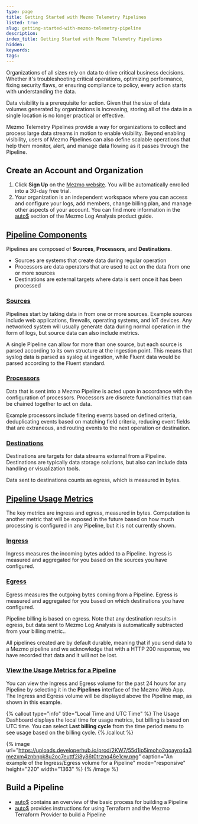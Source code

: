 ```yaml
---
type: page
title: Getting Started with Mezmo Telemetry Pipelines
listed: true
slug: getting-started-with-mezmo-telemetry-pipeline
description: 
index_title: Getting Started with Mezmo Telemetry Pipelines
hidden: 
keywords: 
tags: 
---
```


Organizations of all sizes rely on data to drive critical business decisions. Whether it's troubleshooting critical operations, optimizing performance, fixing security flaws, or ensuring compliance to policy, every action starts with understanding the data.

Data visibility is a prerequisite for action. Given that the size of data volumes generated by organizations is increasing, storing all of the data in a single location is no longer practical or effective.

Mezmo Telemetry Pipelines provide a way for organizations to collect and process large data streams in motion to enable visibility. Beyond enabling visibility, users of Mezmo Pipelines can also define scalable operations that help them monitor, alert, and manage data flowing as it passes through the Pipeline.

## Create an Account and Organization

1. Click **Sign Up** on the [Mezmo website](https://mezmo.com/sign-up/). You will be automatically enrolled into a 30-day free trial.
2. Your organization is an independent workspace where you can access and configure your logs, add members, change billing plan, and manage other aspects of your account. You can find more information in the [auto$](/docs/organization-management-overview) section of the Mezmo Log Analysis product guide. 

## [Pipeline Components](https://docs.mezmo.com/docs/getting-started-with-mezmo-telemetry--pipelines#pipeline-components)

Pipelines are composed of **Sources**, **Processors**, and **Destinations**.

- Sources are systems that create data during regular operation
- Processors are data operators that are used to act on the data from one or more sources
- Destinations are external targets where data is sent once it has been processed

### [Sources](https://docs.mezmo.com/docs/getting-started-with-mezmo-telemetry--pipelines#sources)

Pipelines start by taking data in from one or more sources. Example sources include web applications, firewalls, operating systems, and IoT devices. Any networked system will usually generate data during normal operation in the form of logs, but source data can also include metrics.

A single Pipeline can allow for more than one source, but each source is parsed according to its own structure at the ingestion point. This means that syslog data is parsed as syslog at ingestion, while Fluent data would be parsed according to the Fluent standard.

### [Processors](https://docs.mezmo.com/docs/getting-started-with-mezmo-telemetry--pipelines#processors)

Data that is sent into a Mezmo Pipeline is acted upon in accordance with the configuration of processors. Processors are discrete functionalities that can be chained together to act on data.

Example processors include filtering events based on defined criteria, deduplicating events based on matching field criteria, reducing event fields that are extraneous, and routing events to the next operation or destination.

### [Destinations](https://docs.mezmo.com/docs/getting-started-with-mezmo-telemetry--pipelines#destinations)

Destinations are targets for data streams external from a Pipeline. Destinations are typically data storage solutions, but also can include data handling or visualization tools.

Data sent to destinations counts as egress, which is measured in bytes.

## [Pipeline Usage Metrics](https://docs.mezmo.com/docs/getting-started-with-mezmo-telemetry--pipelines#pipeline-usage-metrics)

The key metrics are ingress and egress, measured in bytes. Computation is another metric that will be exposed in the future based on how much processing is configured in any Pipeline, but it is not currently shown.

### [Ingress](https://docs.mezmo.com/docs/getting-started-with-mezmo-telemetry--pipelines#ingress)

Ingress measures the incoming bytes added to a Pipeline. Ingress is measured and aggregated for you based on the sources you have configured.

### [Egress](https://docs.mezmo.com/docs/getting-started-with-mezmo-telemetry--pipelines#egress)

Egress measures the outgoing bytes coming from a Pipeline. Egress is measured and aggregated for you based on which destinations you have configured.

Pipeline billing is based on egress. Note that any destination results in egress, but data sent to Mezmo Log Analysis is automatically subtracted from your billing metric..

All pipelines created are by default durable, meaning that if you send data to a Mezmo pipeline and we acknowledge that with a HTTP 200 response, we have recorded that data and it will not be lost.

### [View the Usage Metrics for a Pipeline](https://docs.mezmo.com/docs/getting-started-with-mezmo-telemetry--pipelines#viewing-the-usage-metrics-for-a-pipeline)

You can view the Ingress and Egress volume for the past 24 hours for any Pipeline by selecting it in the **Pipelines** interface of the Mezmo Web App. The Ingress and Egress volume will be displayed above the Pipeline map, as shown in this example.

{% callout type="info" title="Local Time and UTC Time" %}
The Usage Dashboard displays the local time for usage metrics, but billing is based on UTC time. You can select **Last billing cycle** from the time period menu to see usage based on the billing cycle.
{% /callout %}

{% image url="https://uploads.developerhub.io/prod/2KW7/55d1ip5imoho2qoayrq4a3mezxm4znbnpk8u2oc7euttf2i8y86t0trznq46e1cw.png" caption="An example of the Ingress/Egress volume for a Pipeline" mode="responsive" height="220" width="1363" %}
{% /image %}

## Build a Pipeline

- [auto$](/telemetry-pipelines/build-deploy-mezmo-pipeline) contains an overview of the basic process for building a Pipeline
- [auto$](/telemetry-pipelines/build-pipelines-terraform) provides instructions for using Terraform and the Mezmo Terraform Provider to build a Pipeline